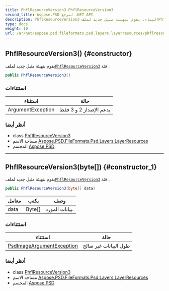 ```yaml
---
title: PhflResourceVersion3.PhflResourceVersion3
second_title: Aspose.PSD لمرجع .NET API
description: PhflResourceVersion3 البناء. يقوم بتهيئة مثيل جديد لملفPhflResourceVersion3 فئة .
type: docs
weight: 10
url: /ar/net/aspose.psd.fileformats.psd.layers.layerresources/phflresourceversion3/phflresourceversion3/
---
```

## PhflResourceVersion3() {#constructor}

يقوم بتهيئة مثيل جديد لملف[`PhflResourceVersion3`](../) فئة .

```csharp
public PhflResourceVersion3()
```

### استثناءات

| استثناء | حالة |
| --- | --- |
| ArgumentException | يدعم الإصدار 2 و 3 فقط |

### أنظر أيضا

* class [PhflResourceVersion3](../)
* مساحة الاسم [Aspose.PSD.FileFormats.Psd.Layers.LayerResources](../../phflresourceversion3/)
* المجسم [Aspose.PSD](../../../)

---

## PhflResourceVersion3(byte[]) {#constructor_1}

يقوم بتهيئة مثيل جديد لملف[`PhflResourceVersion3`](../) فئة .

```csharp
public PhflResourceVersion3(byte[] data)
```

| معامل | يكتب | وصف |
| --- | --- | --- |
| data | Byte[] | بيانات المورد. |

### استثناءات

| استثناء | حالة |
| --- | --- |
| [PsdImageArgumentException](../../../aspose.psd.coreexceptions.imageformats/psdimageargumentexception/) | طول البيانات غير صالح |

### أنظر أيضا

* class [PhflResourceVersion3](../)
* مساحة الاسم [Aspose.PSD.FileFormats.Psd.Layers.LayerResources](../../phflresourceversion3/)
* المجسم [Aspose.PSD](../../../)


